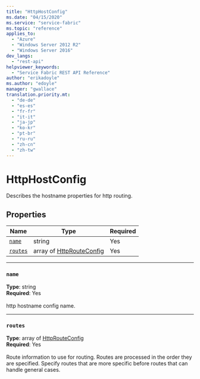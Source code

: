 ```yaml
---
title: "HttpHostConfig"
ms.date: "04/15/2020"
ms.service: "service-fabric"
ms.topic: "reference"
applies_to: 
  - "Azure"
  - "Windows Server 2012 R2"
  - "Windows Server 2016"
dev_langs: 
  - "rest-api"
helpviewer_keywords: 
  - "Service Fabric REST API Reference"
author: "erikadoyle"
ms.author: "edoyle"
manager: "gwallace"
translation.priority.mt: 
  - "de-de"
  - "es-es"
  - "fr-fr"
  - "it-it"
  - "ja-jp"
  - "ko-kr"
  - "pt-br"
  - "ru-ru"
  - "zh-cn"
  - "zh-tw"
---
```

# HttpHostConfig

Describes the hostname properties for http routing.

## Properties
| Name | Type | Required |
| --- | --- | --- |
| [`name`](#name) | string | Yes |
| [`routes`](#routes) | array of [HttpRouteConfig](sfclient-v71-model-httprouteconfig.md) | Yes |

____
### `name`
__Type__: string <br/>
__Required__: Yes<br/>
<br/>
http hostname config name.

____
### `routes`
__Type__: array of [HttpRouteConfig](sfclient-v71-model-httprouteconfig.md) <br/>
__Required__: Yes<br/>
<br/>
Route information to use for routing. Routes are processed in the order they are specified. Specify routes that are more specific before routes that can handle general cases.
